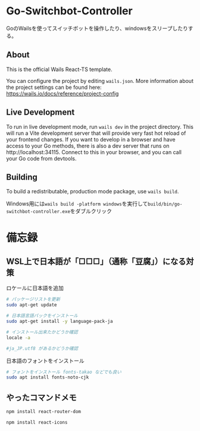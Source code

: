 # Go-Switchbot-Controller

GoのWailsを使ってスイッチボットを操作したり、windowsをスリープしたりする。

## About

This is the official Wails React-TS template.

You can configure the project by editing `wails.json`. More information about the project settings can be found
here: https://wails.io/docs/reference/project-config

## Live Development

To run in live development mode, run `wails dev` in the project directory. This will run a Vite development
server that will provide very fast hot reload of your frontend changes. If you want to develop in a browser
and have access to your Go methods, there is also a dev server that runs on http://localhost:34115. Connect
to this in your browser, and you can call your Go code from devtools.

## Building

To build a redistributable, production mode package, use `wails build`.

Windows用には`wails build -platform windows`を実行して`build/bin/go-switchbot-controller.exe`をダブルクリック

# 備忘録
## WSL上で日本語が「□□□」（通称「豆腐」）になる対策

ロケールに日本語を追加
``` bash
# パッケージリストを更新
sudo apt-get update

# 日本語言語パックをインストール
sudo apt-get install -y language-pack-ja

# インストール出来たかどうか確認
locale -a

#ja_JP.utf8 があるかどうか確認
```

日本語のフォントをインストール
``` bash
# フォントをインストール fonts-takao などでも良い
sudo apt install fonts-noto-cjk
```

## やったコマンドメモ
``` bash
npm install react-router-dom

npm install react-icons
```